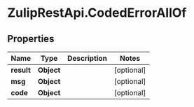 # ZulipRestApi.CodedErrorAllOf

## Properties

Name | Type | Description | Notes
------------ | ------------- | ------------- | -------------
**result** | **Object** |  | [optional] 
**msg** | **Object** |  | [optional] 
**code** | **Object** |  | [optional] 


